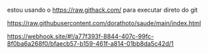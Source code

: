 estou usando o https://raw.githack.com/ para executar direto do git

https://raw.githubusercontent.com/dorathoto/saude/main/index.html


https://webhook.site/#!/a77f393f-8844-407c-99fc-8f0ba6a268f0/bfaecb57-b159-461f-a814-01bb8da5c42d/1
